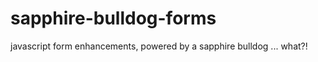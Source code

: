 sapphire-bulldog-forms
======================

javascript form enhancements, powered by a sapphire bulldog ... what?!